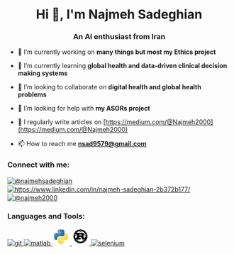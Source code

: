 <h1 align="center">Hi 👋, I'm Najmeh Sadeghian</h1>
<h3 align="center">An AI enthusiast from Iran</h3>

- 🔭 I’m currently working on **many things but most my Ethics project**

- 🌱 I’m currently learning **global health and data-driven clinical decision making systems**

- 👯 I’m looking to collaborate on **digital health and global health problems**

- 🤝 I’m looking for help with **my ASORs project**

- 📝 I regularly write articles on [https://medium.com/@Najmeh2000](https://medium.com/@Najmeh2000)

- 📫 How to reach me **nsad9579@gmail.com**

<h3 align="left">Connect with me:</h3>
<p align="left">
<a href="https://twitter.com/@najmehsadeghian" target="blank"><img align="center" src="https://raw.githubusercontent.com/rahuldkjain/github-profile-readme-generator/master/src/images/icons/Social/twitter.svg" alt="@najmehsadeghian" height="30" width="40" /></a>
<a href="https://linkedin.com/in/https://www.linkedin.com/in/najmeh-sadeghian-2b372b177/" target="blank"><img align="center" src="https://raw.githubusercontent.com/rahuldkjain/github-profile-readme-generator/master/src/images/icons/Social/linked-in-alt.svg" alt="https://www.linkedin.com/in/najmeh-sadeghian-2b372b177/" height="30" width="40" /></a>
<a href="https://medium.com/@najmeh2000" target="blank"><img align="center" src="https://raw.githubusercontent.com/rahuldkjain/github-profile-readme-generator/master/src/images/icons/Social/medium.svg" alt="@najmeh2000" height="30" width="40" /></a>
</p>

<h3 align="left">Languages and Tools:</h3>
<p align="left"> <a href="https://git-scm.com/" target="_blank" rel="noreferrer"> <img src="https://www.vectorlogo.zone/logos/git-scm/git-scm-icon.svg" alt="git" width="40" height="40"/> </a> <a href="https://www.mathworks.com/" target="_blank" rel="noreferrer"> <img src="https://upload.wikimedia.org/wikipedia/commons/2/21/Matlab_Logo.png" alt="matlab" width="40" height="40"/> </a> <a href="https://www.python.org" target="_blank" rel="noreferrer"> <img src="https://raw.githubusercontent.com/devicons/devicon/master/icons/python/python-original.svg" alt="python" width="40" height="40"/> </a> <a href="https://www.rust-lang.org" target="_blank" rel="noreferrer"> <img src="https://raw.githubusercontent.com/devicons/devicon/master/icons/rust/rust-plain.svg" alt="rust" width="40" height="40"/> </a> <a href="https://www.selenium.dev" target="_blank" rel="noreferrer"> <img src="https://raw.githubusercontent.com/detain/svg-logos/780f25886640cef088af994181646db2f6b1a3f8/svg/selenium-logo.svg" alt="selenium" width="40" height="40"/> </a> </p>
